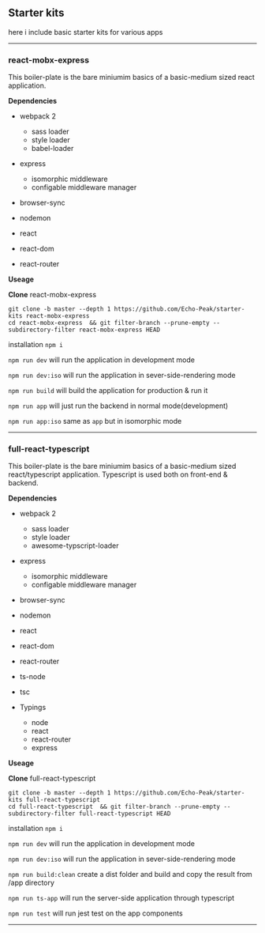 ## Starter kits
here i include basic starter kits for various apps

***
### react-mobx-express

This boiler-plate is the bare miniumim basics of a basic-medium sized react application.


**Dependencies**

* webpack 2
  * sass loader
  * style loader
  * babel-loader

* express
  * isomorphic middleware
  * configable middleware manager
* browser-sync
* nodemon
* react
* react-dom
* react-router

**Useage**

**Clone** react-mobx-express
```
git clone -b master --depth 1 https://github.com/Echo-Peak/starter-kits react-mobx-express
cd react-mobx-express  && git filter-branch --prune-empty --subdirectory-filter react-mobx-express HEAD
```

installation `npm i`

`npm run dev` will run the application in development mode

`npm run dev:iso` will run the application in sever-side-rendering mode

`npm run build` will build the application for production & run it

`npm run app` will just run the backend in normal mode(development)

`npm run app:iso` same as `app` but in isomorphic mode
***

### full-react-typescript

This boiler-plate is the bare miniumim basics of a basic-medium sized react/typescript application.
Typescript is used both on front-end & backend.

**Dependencies**
* webpack 2
  * sass loader
  * style loader
  * awesome-typscript-loader

* express
  * isomorphic middleware
  * configable middleware manager
* browser-sync
* nodemon
* react
* react-dom
* react-router
* ts-node
* tsc
* Typings
  * node
  * react
  * react-router
  * express

**Useage**

**Clone** full-react-typescript
```
git clone -b master --depth 1 https://github.com/Echo-Peak/starter-kits full-react-typescript
cd full-react-typescript  && git filter-branch --prune-empty --subdirectory-filter full-react-typescript HEAD
```

installation `npm i`

`npm run dev` will run the application in development mode

`npm run dev:iso` will run the application in sever-side-rendering mode

`npm run build:clean` create a dist folder and build and copy the result from /app directory

`npm run ts-app` will run the server-side application through typescript

`npm run test` will run jest test on the app components

***
